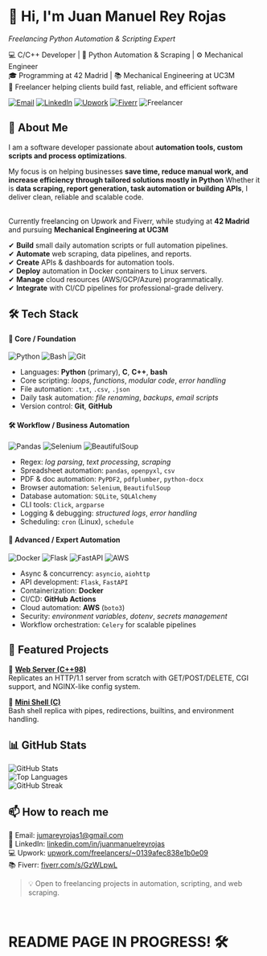 # 👋 Hi, I'm Juan Manuel Rey Rojas  
*Freelancing Python Automation & Scripting Expert*  

💻 C/C++ Developer | 🐍 Python Automation & Scraping | ⚙️ Mechanical Engineer  
🎓 Programming at 42 Madrid | 📚 Mechanical Engineering at UC3M  
🚀 Freelancer helping clients build fast, reliable, and efficient software  

[![Email](https://img.shields.io/badge/Email-D14836?style=for-the-badge&logo=gmail&logoColor=white)](mailto:jumareyrojas1@gmail.com)
[![LinkedIn](https://img.shields.io/badge/LinkedIn-0077B5?style=for-the-badge&logo=linkedin&logoColor=white)](https://www.linkedin.com/in/juanmanuelreyrojas)
[![Upwork](https://img.shields.io/badge/Upwork-6fda44?style=for-the-badge&logo=upwork&logoColor=white)](https://www.upwork.com/freelancers/~0139afec838e1b0e09)
[![Fiverr](https://img.shields.io/badge/Fiverr-1DBF73?style=for-the-badge&logo=fiverr&logoColor=white)](https://es.fiverr.com/s/GzWLpwL)
![Freelancer](https://img.shields.io/badge/Freelancer-Python%20Automation-green?style=for-the-badge)


## 🚀 About Me  

I am a software developer passionate about **automation tools, custom scripts and process optimizations**.

My focus is on helping businesses **save time, reduce manual work, and increase efficiency through tailored solutions mostly in Python**
Whether it is **data scraping, report generation, task automation or building APIs**, I deliver clean, reliable and scalable code.<br><br>

Currently freelancing on Upwork and Fiverr, while studying at **42 Madrid** and pursuing **Mechanical Engineering at UC3M**

✔ **Build** small daily automation scripts or full automation pipelines.<br>
✔ **Automate** web scraping, data pipelines, and reports.<br>
✔ **Create** APIs & dashboards for automation tools.<br>
✔ **Deploy** automation in Docker containers to Linux servers.<br>
✔ **Manage** cloud resources (AWS/GCP/Azure) programmatically.<br>
✔ **Integrate** with CI/CD pipelines for professional-grade delivery. 


## 🛠️ Tech Stack  

#### 🔰 Core / Foundation
![Python](https://img.shields.io/badge/Python-3776AB?style=for-the-badge&logo=python&logoColor=white)
![Bash](https://img.shields.io/badge/Bash-4EAA25?style=for-the-badge&logo=gnu-bash&logoColor=white)
![Git](https://img.shields.io/badge/Git-F05032?style=for-the-badge&logo=git&logoColor=white)

- Languages: **Python** (primary), **C**, **C++**, **bash**
- Core scripting: *loops*, *functions*, *modular code*, *error handling*
- File automation: `.txt`, `.csv`, `.json`
- Daily task automation: *file renaming*, *backups*, *email scripts*
- Version control: **Git**, **GitHub**

#### 🛠 Workflow / Business Automation
![Pandas](https://img.shields.io/badge/Pandas-150458?style=for-the-badge&logo=pandas&logoColor=white)
![Selenium](https://img.shields.io/badge/Selenium-43B02A?style=for-the-badge&logo=selenium&logoColor=white)
![BeautifulSoup](https://img.shields.io/badge/BeautifulSoup-FFD43B?style=for-the-badge)

- Regex: *log parsing*, *text processing*, *scraping*
- Spreadsheet automation: `pandas`, `openpyxl`, `csv`
- PDF & doc automation: `PyPDF2`, `pdfplumber`, `python-docx`
- Browser automation: `Selenium`, `BeautifulSoup`
- Database automation: `SQLite`, `SQLAlchemy`
- CLI tools: `Click`, `argparse`
- Logging & debugging: *structured logs*, *error handling*
- Scheduling: `cron` (Linux), `schedule`

#### 🧠 Advanced / Expert Automation
![Docker](https://img.shields.io/badge/Docker-2496ED?style=for-the-badge&logo=docker&logoColor=white)
![Flask](https://img.shields.io/badge/Flask-000000?style=for-the-badge&logo=flask&logoColor=white)
![FastAPI](https://img.shields.io/badge/FastAPI-009688?style=for-the-badge&logo=fastapi&logoColor=white)
![AWS](https://img.shields.io/badge/AWS-232F3E?style=for-the-badge&logo=amazon-aws&logoColor=white)

- Async & concurrency: `asyncio`, `aiohttp`
- API development: `Flask`, `FastAPI` 
- Containerization: **Docker**
- CI/CD: **GitHub Actions**
- Cloud automation: **AWS** (`boto3`)
- Security: *environment variables*, *dotenv*, *secrets management*
- Workflow orchestration: `Celery` for scalable pipelines


## 📌 Featured Projects  

🔹 [**Web Server (C++98)**](https://github.com/jreyroj/webserv)  
Replicates an HTTP/1.1 server from scratch with GET/POST/DELETE, CGI support, and NGINX-like config system.  

🔹 [**Mini Shell (C)**](https://github.com/jreyroj/minishell)  
Bash shell replica with pipes, redirections, builtins, and environment handling.  


## 📊 GitHub Stats  

![GitHub Stats](https://github-readme-stats.vercel.app/api?username=juanmarey1&show_icons=true&theme=tokyonight)  
![Top Languages](https://github-readme-stats.vercel.app/api/top-langs/?username=juanmarey1&layout=compact&theme=tokyonight)  
![GitHub Streak](https://github-readme-streak-stats.herokuapp.com/?user=juanmarey1&theme=tokyonight)


## 📫 How to reach me  

📧 Email: [jumareyrojas1@gmail.com](mailto:jumareyrojas1@gmail.com)  <br>
💼 LinkedIn: [linkedin.com/in/juanmanuelreyrojas](https://www.linkedin.com/in/juanmanuelreyrojas)<br>
💻 Upwork: [upwork.com/freelancers/~0139afec838e1b0e09](https://www.upwork.com/freelancers/~0139afec838e1b0e09)<br>
📚 Fiverr: [fiverr.com/s/GzWLpwL](https://es.fiverr.com/s/GzWLpwL)<br>

> 💡 Open to freelancing projects in automation, scripting, and web scraping.

<br>


# README PAGE IN PROGRESS! 🛠️
